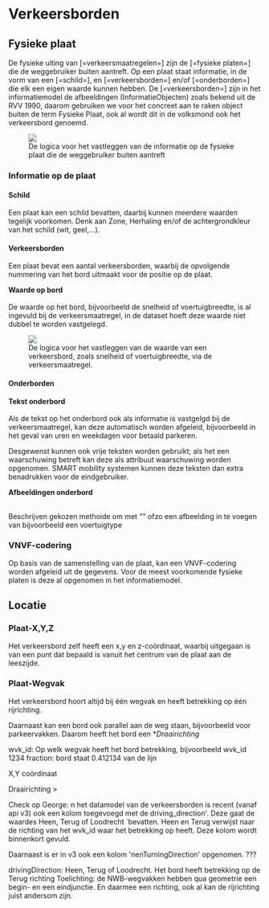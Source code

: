 # Verkeersborden


## Fysieke plaat
De fysieke uiting van [=verkeersmaatregelen=] zijn de [=fysieke platen=] die de weggebruiker buiten aantreft. Op een plaat staat informatie, in de vorm van een [=schild=], en [=verkeersborden=] en/of [=onderborden=] die elk een eigen waarde kunnen hebben. De [=verkeersborden=] zijn in het informatiemodel de afbeeldingen (InformatieObjecten) zoals bekend uit de RVV 1990, daarom gebruiken we voor het concreet aan te raken object buiten de term Fysieke Plaat, ook al wordt dit in de volksmond ook het verkeersbord genoemd.

<figure>
<img src="./hoofdstukken/media/fysiekeplaat.PNG">
<figcaption>De logica voor het vastleggen van de informatie op de fysieke plaat die de weggebruiker buiten aantreft</caption>
</figure>



### Informatie op de plaat


#### Schild
Een plaat kan een schild bevatten, daarbij kunnen meerdere waarden tegelijk voorkomen. Denk aan Zone, Herhaling en/of de achtergrondkleur van het schild (wit, geel,...).

#### Verkeersborden
Een plaat bevat een aantal verkeersborden, waarbij de opvolgende nummering van het bord uitmaakt voor de positie op de plaat. 

**Waarde op bord**<br><br>
De waarde op het bord, bijvoorbeeld de snelheid of voertuigbreedte, is al ingevuld bij de verkeersmaatregel, in de dataset hoeft deze waarde niet dubbel te worden vastgelegd.

<figure>
<img src="./hoofdstukken/media/verkeersmaatregel-fysiekeplaat.PNG">
<figcaption>De logica voor het vastleggen van de waarde van een verkeersbord, zoals snelheid of voertuigbreedte, via de verkeersmaatregel. </caption>
</figure>



#### Onderborden

<div class="issue" data-number="327"></div>

**Tekst onderbord**<br><br>
Als de tekst op het onderbord ook als informatie is vastgelgd bij de verkeersmaatregel, kan deze automatisch worden afgeleid, bijvoorbeeld in het geval van uren en weekdagen voor betaald parkeren.

Desgewenst kunnen ook vrije teksten worden gebruikt; als het een waarschuwing betreft kan deze als attribuut waarschuwing worden opgenomen. SMART mobility systemen kunnen deze teksten dan extra benadrukken voor de eindgebruiker.

**Afbeeldingen onderbord**<br><br>

Beschrijven gekozen methoide om met "" ofzo een afbeelding in te voegen van bijvoorbeeld een voertuigtype

### VNVF-codering
Op basis van de samenstelling van de plaat, kan een VNVF-codering worden afgeleid uit de gegevens. 
Voor de meest voorkomende fysieke platen is deze al opgenomen in het informatiemodel.



## Locatie

### Plaat-X,Y,Z
Het verkeersbord zelf heeft een x,y en z-coördinaat, waarbij uitgegaan is van een punt dat bepaald is vanuit het centrum van de plaat aan de leeszijde.

<div class="issue" data-number="179"></div>


### Plaat-Wegvak

Het verkeersbord hoort altijd bij één wegvak en heeft betrekking op één rijrichting.

Daarnaast kan een bord ook parallel aan de weg staan, bijvoorbeeld voor parkeervakken. Daarom heeft het bord een **Draairichting* 

wvk_id: Op welk wegvak heeft het bord betrekking, bijvoorbeeld wvk_id 1234
fraction: bord staat 0.412134 van de lijn


X,Y coördinaat


Draairichting > 
<div class="issue" data-number="202"></div>

Check op George: n het datamodel van de verkeersborden is recent (vanaf api v3) ook een kolom toegevoegd met de driving_direction'. Deze gaat de waardes Heen, Terug of Loodrecht `bevatten. Heen en Terug verwijst naar de richting van het wvk_id waar het betrekking op heeft. Deze kolom wordt binnenkort gevuld.

Daarnaast is er in v3 ook een kolom 'nenTurningDirection' opgenomen. ???



drivingDirection: Heen, Terug of Loodrecht. Het bord heeft betrekking op de Terug richting
Toelichting: de NWB-wegvakken hebben qua geometrie een begin- en een eindjunctie. En daarmee een richting, ook al kan de rijrichting juist andersom zijn. 